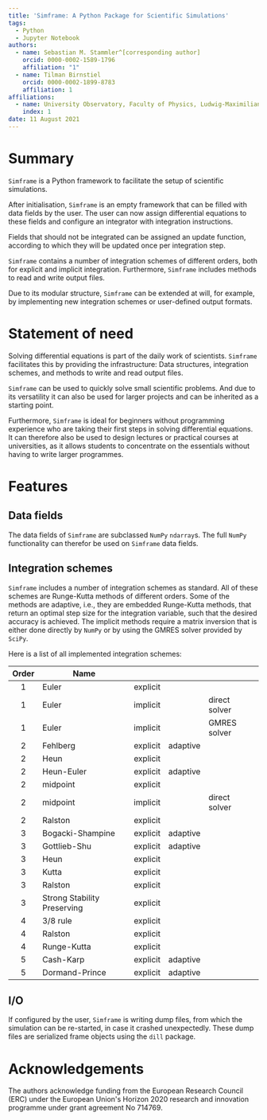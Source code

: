 ```yaml
---
title: 'Simframe: A Python Package for Scientific Simulations'
tags:
  - Python
  - Jupyter Notebook
authors:
  - name: Sebastian M. Stammler^[corresponding author]
    orcid: 0000-0002-1589-1796
    affiliation: "1"
  - name: Tilman Birnstiel
    orcid: 0000-0002-1899-8783
    affiliation: 1
affiliations:
  - name: University Observatory, Faculty of Physics, Ludwig-Maximilians-Universität München, Scheinerstr. 1, 81679 Munich, Germany
    index: 1
date: 11 August 2021
---
```


# Summary

`Simframe` is a Python framework to facilitate the setup of scientific simulations.

After initialisation, `Simframe` is an empty framework that can be filled with data fields by the user. The user can now assign differential equations to these fields and configure an integrator with integration instructions.

Fields that should not be integrated can be assigned an update function, according to which they will be updated once per integration step.

`Simframe` contains a number of integration schemes of different orders, both for explicit and implicit integration. Furthermore, `Simframe` includes methods to read and write output files.

Due to its modular structure, `Simframe` can be extended at will, for example, by implementing new integration schemes or user-defined output formats.

# Statement of need

Solving differential equations is part of the daily work of scientists. `Simframe` facilitates this by providing the infrastructure: Data structures, integration schemes, and methods to write and read output files.

`Simframe` can be used to quickly solve small scientific problems. And due to its versatility it can also be used for larger projects and can be inherited as a starting point.

Furthermore, `Simframe` is ideal for beginners without programming experience who are taking their first steps in solving differential equations. It can therefore also be used to design lectures or practical courses at universities, as it allows students to concentrate on the essentials without having to write larger programmes.

# Features

## Data fields

The data fields of `Simframe` are subclassed `NumPy` `ndarray`s. The full `NumPy` functionality can therefor be used on `Simframe` data fields.

## Integration schemes

`Simframe` includes a number of integration schemes as standard. All of these schemes are Runge-Kutta methods of different orders. Some of the methods are adaptive, i.e., they are embedded Runge-Kutta methods, that return an optimal step size for the integration variable, such that the desired accuracy is achieved. The implicit methods require a matrix inversion that is either done directly by `NumPy` or by using the GMRES solver provided by `SciPy`.

Here is a list of all implemented integration schemes:

| Order | Name                        |          |          |               |
|:-----:|-----------------------------|:--------:|:--------:|---------------|
|   1   | Euler                       | explicit |          |               |
|   1   | Euler                       | implicit |          | direct solver |
|   1   | Euler                       | implicit |          | GMRES solver  |
|   2   | Fehlberg                    | explicit | adaptive |               |
|   2   | Heun                        | explicit |          |               |
|   2   | Heun-Euler                  | explicit | adaptive |               |
|   2   | midpoint                    | explicit |          |               |
|   2   | midpoint                    | implicit |          | direct solver |
|   2   | Ralston                     | explicit |          |               |
|   3   | Bogacki-Shampine            | explicit | adaptive |               |
|   3   | Gottlieb-Shu                | explicit | adaptive |               |
|   3   | Heun                        | explicit |          |               |
|   3   | Kutta                       | explicit |          |               |
|   3   | Ralston                     | explicit |          |               |
|   3   | Strong Stability Preserving | explicit |          |               |
|   4   | 3/8 rule                    | explicit |          |               |
|   4   | Ralston                     | explicit |          |               |
|   4   | Runge-Kutta                 | explicit |          |               |
|   5   | Cash-Karp                   | explicit | adaptive |               |
|   5   | Dormand-Prince              | explicit | adaptive |               |

## I/O

If configured by the user, `Simframe` is writing dump files, from which the simulation can be re-started, in case it crashed unexpectedly. These dump files are serialized frame objects using the `dill` package.



# Acknowledgements

The authors acknowledge funding from the European Research Council (ERC) under the European Union's Horizon 2020 research and innovation programme under grant agreement No 714769.